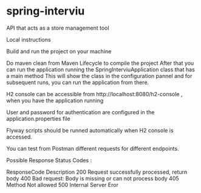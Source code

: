 # spring-interviu
API that acts as a store management tool

Local instructions

Build and run the project on your machine

Do maven clean from Maven Lifecycle to compile the project
After that you can run the application running the SpringInterviuApplication  class that has a main method
This will show the class in the configuration pannel and for subsequent runs, you can run the application from there.


H2 console can be accessible from http://localhost:8080/h2-console , when you have the application running

User and password for authentication are configured in the application.properties file 

Flyway scripts should be runned automatically when H2 console is accessed. 

You can test from Postman different requests for different endpoints. 


Possible Response Status Codes :

ResponseCode 	Description
200 	Request successfully processed, return body
400 	Bad request: Body is missing or can not process body
405     Method Not allowed
500     Internal Server Eror

